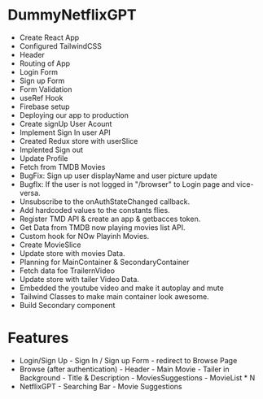# DummyNetflixGPT

- Create React App
- Configured TailwindCSS
- Header
- Routing of App
- Login Form
- Sign up Form
- Form Validation
- useRef Hook
- Firebase setup
- Deploying our app to production
- Create signUp User Acount
- Implement Sign In user API
- Created Redux store with userSlice
- Implented Sign out
- Update Profile
- Fetch from TMDB Movies
- BugFix: Sign up user displayName and user picture update
- Bugflx: If the user is not logged in "/browser" to Login page and vice-versa.
- Unsubscribe to the onAuthStateChanged callback.
- Add hardcoded values to the constants flies.
- Register TMD API & create an app & getbacces token.
- Get Data from TMDB now playing movies list API.
- Custom hook for NOw Playinh Movies.
- Create MovieSlice
- Update store with movies Data.
- Planning for MainContainer & SecondaryContainer
- Fetch data foe TrailernVideo
- Update store with tailer Video Data.
- Embedded the youtube video and make it autoplay and mute
- Tailwind Classes to make main container look awesome.
- Build Secondary component

# Features

- Login/Sign Up - Sign In / Sign up Form - redirect to Browse Page
- Browse (after authentication) - Header - Main Movie - Tailer in Background - Title & Description - MoviesSuggestions - MovieList \* N
- NetflixGPT - Searching Bar - Movie Suggestions
